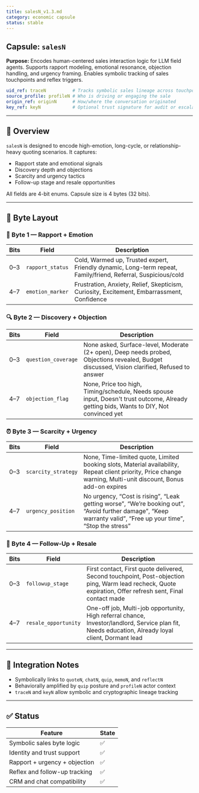 ```yaml
---
title: salesN_v1.3.md
category: economic capsule
status: stable
---
```


## Capsule: `salesN`

**Purpose:** Encodes human-centered sales interaction logic for LLM field agents. Supports rapport modeling, emotional resonance, objection handling, and urgency framing. Enables symbolic tracking of sales touchpoints and reflex triggers.

```yaml
uid_ref: traceN          # Tracks symbolic sales lineage across touchpoints
source_profile: profileN # Who is driving or engaging the sale
origin_ref: originN      # How/where the conversation originated
key_ref: keyN            # Optional trust signature for audit or escalation
```

---

## 💼 Overview

`salesN` is designed to encode high-emotion, long-cycle, or relationship-heavy quoting scenarios. It captures:
- Rapport state and emotional signals
- Discovery depth and objections
- Scarcity and urgency tactics
- Follow-up stage and resale opportunities

All fields are 4-bit enums. Capsule size is 4 bytes (32 bits).

---

## 🔣 Byte Layout

### 🤝 Byte 1 — Rapport + Emotion

| Bits | Field            | Description |
|------|------------------|-------------|
| 0–3  | `rapport_status` | Cold, Warmed up, Trusted expert, Friendly dynamic, Long-term repeat, Family/friend, Referral, Suspicious/cold |
| 4–7  | `emotion_marker` | Frustration, Anxiety, Relief, Skepticism, Curiosity, Excitement, Embarrassment, Confidence |

### 🔍 Byte 2 — Discovery + Objection

| Bits | Field             | Description |
|------|-------------------|-------------|
| 0–3  | `question_coverage` | None asked, Surface-level, Moderate (2+ open), Deep needs probed, Objections revealed, Budget discussed, Vision clarified, Refused to answer |
| 4–7  | `objection_flag`    | None, Price too high, Timing/schedule, Needs spouse input, Doesn't trust outcome, Already getting bids, Wants to DIY, Not convinced yet |

### ⏰ Byte 3 — Scarcity + Urgency

| Bits | Field              | Description |
|------|--------------------|-------------|
| 0–3  | `scarcity_strategy`| None, Time-limited quote, Limited booking slots, Material availability, Repeat client priority, Price change warning, Multi-unit discount, Bonus add-on expires |
| 4–7  | `urgency_position` | No urgency, “Cost is rising”, “Leak getting worse”, “We’re booking out”, “Avoid further damage”, “Keep warranty valid”, “Free up your time”, “Stop the stress” |

### 📅 Byte 4 — Follow-Up + Resale

| Bits | Field              | Description |
|------|--------------------|-------------|
| 0–3  | `followup_stage`   | First contact, First quote delivered, Second touchpoint, Post-objection ping, Warm lead recheck, Quote expiration, Offer refresh sent, Final contact made |
| 4–7  | `resale_opportunity` | One-off job, Multi-job opportunity, High referral chance, Investor/landlord, Service plan fit, Needs education, Already loyal client, Dormant lead |

---

## 🔗 Integration Notes

- Symbolically links to `quoteN`, `chatN`, `quip`, `memoN`, and `reflectN`
- Behaviorally amplified by `quip` posture and `profileN` actor context
- `traceN` and `keyN` allow symbolic and cryptographic lineage tracking

---

## ✅ Status

| Feature                          | State |
|----------------------------------|--------|
| Symbolic sales byte logic        | ✅     |
| Identity and trust support       | ✅     |
| Rapport + urgency + objection    | ✅     |
| Reflex and follow-up tracking    | ✅     |
| CRM and chat compatibility       | ✅     |
